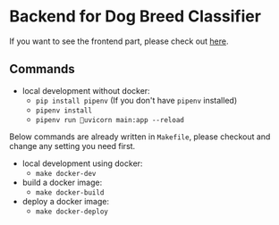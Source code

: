 # Backend for Dog Breed Classifier

If you want to see the frontend part, please check out [here](https://github.com/cyyeh/dog-breed-classifier-web).

## Commands

- local development without docker:
  - `pip install pipenv` (If you don't have `pipenv` installed)
  - `pipenv install`
  - `pipenv run uvicorn main:app --reload`

Below commands are already written in `Makefile`, please checkout and change any setting you need first.
- local development using docker:
  - `make docker-dev`
- build a docker image:
  - `make docker-build`
- deploy a docker image:
  - `make docker-deploy`
